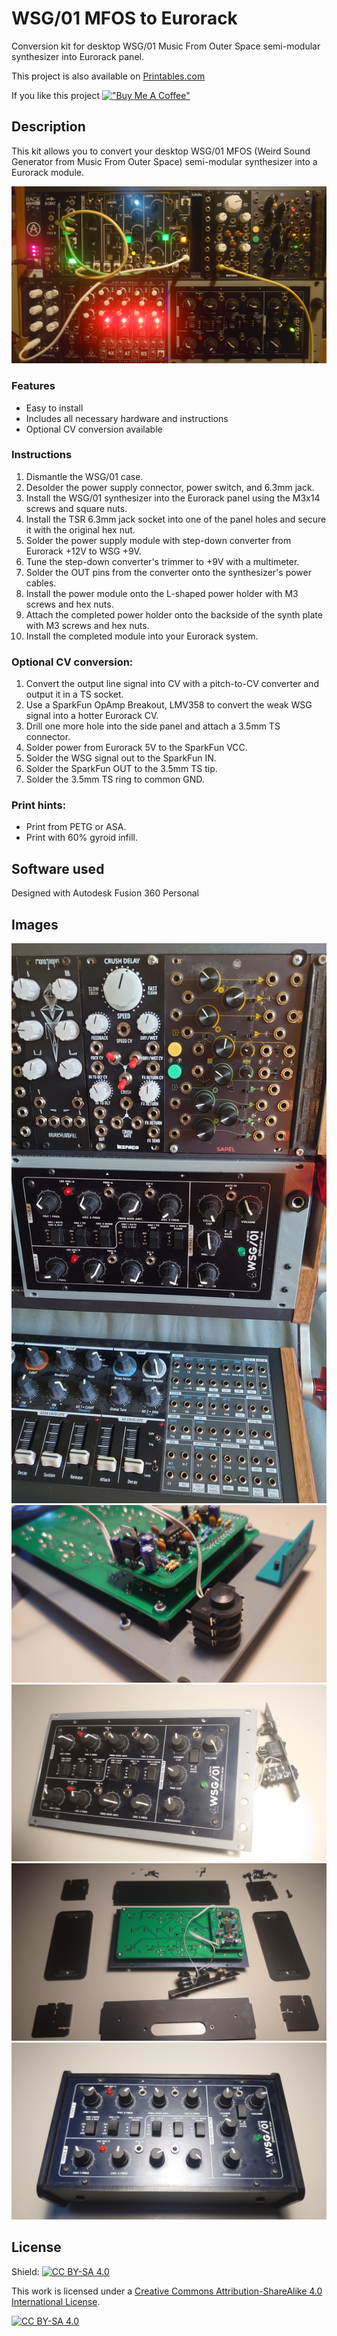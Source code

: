 # WSG/01 MFOS to Eurorack

Conversion kit for desktop WSG/01 Music From Outer Space semi-modular synthesizer into Eurorack panel.

This project is also available on [Printables.com](https://www.printables.com/model/553776-wsg01-mfos-to-eurorack)

If you like this project
[!["Buy Me A Coffee"](https://www.buymeacoffee.com/assets/img/custom_images/orange_img.png)](https://www.buymeacoffee.com/jakubkriz)


## Description

This kit allows you to convert your desktop WSG/01 MFOS (Weird Sound Generator from Music From Outer Space) semi-modular synthesizer into a Eurorack module.

![](https://github.com/ceskytunak/3dprint/blob/main/mfos-to-eurorack/assets/DSC_3218.jpg)

### Features

-   Easy to install
-   Includes all necessary hardware and instructions
-   Optional CV conversion available

### Instructions

1.  Dismantle the WSG/01 case.
2.  Desolder the power supply connector, power switch, and 6.3mm jack.
3.  Install the WSG/01 synthesizer into the Eurorack panel using the M3x14 screws and square nuts.
4.  Install the TSR 6.3mm jack socket into one of the panel holes and secure it with the original hex nut.
5.  Solder the power supply module with step-down converter from Eurorack +12V to WSG +9V.
6.  Tune the step-down converter's trimmer to +9V with a multimeter.
7.  Solder the OUT pins from the converter onto the synthesizer's power cables.
8.  Install the power module onto the L-shaped power holder with M3 screws and hex nuts.
9.  Attach the completed power holder onto the backside of the synth plate with M3 screws and hex nuts.
10. Install the completed module into your Eurorack system.

### Optional CV conversion:

1.  Convert the output line signal into CV with a pitch-to-CV converter and output it in a TS socket.
2.  Use a SparkFun OpAmp Breakout, LMV358 to convert the weak WSG signal into a hotter Eurorack CV.
3.  Drill one more hole into the side panel and attach a 3.5mm TS connector.
4.  Solder power from Eurorack 5V to the SparkFun VCC.
5.  Solder the WSG signal out to the SparkFun IN.
6.  Solder the SparkFun OUT to the 3.5mm TS tip.
7.  Solder the 3.5mm TS ring to common GND.

### Print hints:

-   Print from PETG or ASA.
-   Print with 60% gyroid infill.

## Software used

Designed with Autodesk Fusion 360 Personal

## Images

![](https://github.com/ceskytunak/3dprint/blob/main/mfos-to-eurorack/assets/DSC_2683.jpg)
![](https://github.com/ceskytunak/3dprint/blob/main/mfos-to-eurorack/assets/DSC_2682.jpg)
![](https://github.com/ceskytunak/3dprint/blob/main/mfos-to-eurorack/assets/DSC_2681.jpg)
![](https://github.com/ceskytunak/3dprint/blob/main/mfos-to-eurorack/assets/DSC_2680.jpg)
![](https://github.com/ceskytunak/3dprint/blob/main/mfos-to-eurorack/assets/DSC_2679.jpg)

## License

Shield: [![CC BY-SA 4.0][cc-by-sa-shield]][cc-by-sa]

This work is licensed under a
[Creative Commons Attribution-ShareAlike 4.0 International License][cc-by-sa].

[![CC BY-SA 4.0][cc-by-sa-image]][cc-by-sa]

[cc-by-sa]: http://creativecommons.org/licenses/by-sa/4.0/
[cc-by-sa-image]: https://licensebuttons.net/l/by-sa/4.0/88x31.png
[cc-by-sa-shield]: https://img.shields.io/badge/License-CC%20BY--SA%204.0-lightgrey.svg